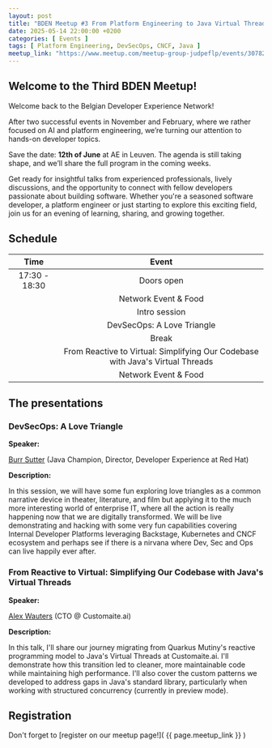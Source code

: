 ```yaml
---
layout: post
title: "BDEN Meetup #3 From Platform Engineering to Java Virtual Threads"
date: 2025-05-14 22:00:00 +0200
categories: [ Events ]
tags: [ Platform Engineering, DevSecOps, CNCF, Java ]
meetup_link: "https://www.meetup.com/meetup-group-judpeflp/events/307827173"
---
```


## Welcome to the Third BDEN Meetup!

Welcome back to the Belgian Developer Experience Network!

After two successful events in November and February, where we rather focused on AI and platform engineering, we’re turning our attention to hands-on developer topics.

Save the date: **12th of June** at AE in Leuven. The agenda is still taking shape, and we’ll share the full program in the coming weeks.

Get ready for insightful talks from experienced professionals, lively discussions, and the opportunity to connect with fellow developers passionate about building software.
Whether you're a seasoned software developer, a platform engineer or just starting to explore this exciting field, join us for an evening of learning, sharing, and growing
together.

## Schedule

|     Time      |                                     Event                                      |
|:-------------:|:------------------------------------------------------------------------------:|
| 17:30 - 18:30 |                                  Doors open                                    |
|               |                              Network Event & Food                              |
|               |                                Intro session                                   |
|               |                          DevSecOps: A Love Triangle                            |
|               |                                    Break                                       |
|               | From Reactive to Virtual: Simplifying Our Codebase with Java's Virtual Threads |
|               |                             Network Event & Food                               |

## The presentations

### DevSecOps: A Love Triangle

**Speaker:**

[Burr Sutter](https://www.linkedin.com/in/burrsutter/) (Java Champion, Director, Developer Experience at Red Hat)

**Description:**

In this session, we will have some fun exploring love triangles as a common narrative device in theater, literature, and film but applying it to the much more interesting world of enterprise IT, where all the action is really happening now that we are digitally transformed. We will be live demonstrating and hacking with some very fun capabilities covering Internal Developer Platforms leveraging Backstage, Kubernetes and CNCF ecosystem and perhaps see if there is a nirvana where Dev, Sec and Ops can live happily ever after.

### From Reactive to Virtual: Simplifying Our Codebase with Java's Virtual Threads

**Speaker:**

[Alex Wauters](https://www.linkedin.com/in/alex-wauters/) (CTO @ Customaite.ai)

**Description:**

In this talk, I'll share our journey migrating from Quarkus Mutiny's reactive programming model to Java's Virtual Threads at Customaite.ai. I'll demonstrate how this transition led to cleaner, more maintainable code while maintaining high performance. I'll also cover the custom patterns we developed to address gaps in Java's standard library, particularly when working with structured concurrency (currently in preview mode).

## Registration

Don't forget to [register on our meetup page!]( {{ page.meetup_link }} )